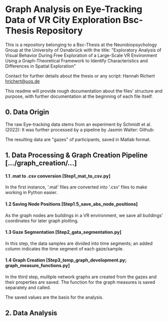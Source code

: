 # Graph Analysis on Eye-Tracking Data of VR City Exploration <be> Bsc-Thesis Repository

This is a repository belonging to a Bsc-Thesis at the Neurobiopsychology Group at the University of Osnabrück with the title:
"Exploratory Analysis of Visual Behavior During Free Exploration of a Large-Scale VR Environment Using a Graph-Theoretical Framework to Identify Characteristics and Differences in Spatial Exploration"

Contact for further details about the thesis or any script: Hannah Richert hrichert@uos.de

This readme will provide rough documentation about the files' structure and purpose, with further documentation at the beginning of each file itself.


## 0. Data Origin

The raw Eye-tracking data stems from an experiment by Schmidt et al. (2022):
It was further processed by a pipeline by Jasmin Walter: Github:

The resulting data are "gazes" of participants, saved in Matlab format.


## 1. Data Processing & Graph Creation Pipeline [.../graph_creation/...]

#### 1.1 .mat to .csv conversion [Step1_mat_to_csv.py]
In the first instance, '.mat' files are converted into '.csv' files to make working in Python easier.

#### 1.2 Saving Node Positions [Step1.5_save_abs_node_positions]
As the graph nodes are buildings in a VR environment, we save all buildings' coordinates for later graph plotting.

#### 1.3 Gaze Segmentation [Step2_gata_segmentation.py]
In this step, the data samples are divided into time segments; an added column indicates the time segment of each gaze/sample.

#### 1.4 Graph Creation [Step3_temp_graph_development.py; graph_measure_functions.py]
In the third step, multiple network graphs are created from the gazes and their properties are saved.
The function for the graph measures is saved separately and called.

The saved values are the basis for the analysis.


## 2. Data Analysis
